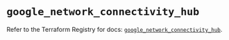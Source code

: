 # `google_network_connectivity_hub`

Refer to the Terraform Registry for docs: [`google_network_connectivity_hub`](https://registry.terraform.io/providers/hashicorp/google-beta/6.32.0/docs/resources/google_network_connectivity_hub).
